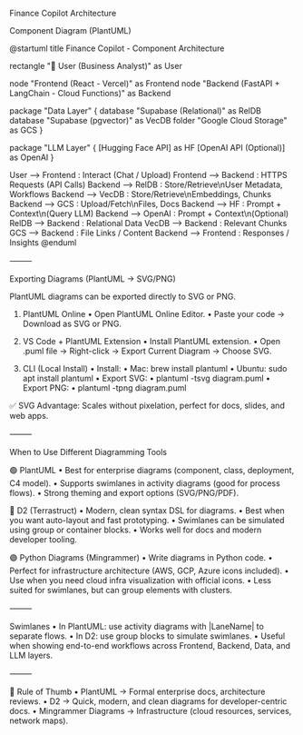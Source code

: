 Finance Copilot Architecture

Component Diagram (PlantUML)

@startuml
title Finance Copilot - Component Architecture

rectangle "👤 User (Business Analyst)" as User

node "Frontend (React - Vercel)" as Frontend
node "Backend (FastAPI + LangChain - Cloud Functions)" as Backend

package "Data Layer" {
  database "Supabase (Relational)" as RelDB
  database "Supabase (pgvector)" as VecDB
  folder "Google Cloud Storage" as GCS
}

package "LLM Layer" {
  [Hugging Face API] as HF
  [OpenAI API (Optional)] as OpenAI
}

User --> Frontend : Interact (Chat / Upload)
Frontend --> Backend : HTTPS Requests (API Calls)
Backend --> RelDB : Store/Retrieve\nUser Metadata, Workflows
Backend --> VecDB : Store/Retrieve\nEmbeddings, Chunks
Backend --> GCS : Upload/Fetch\nFiles, Docs
Backend --> HF : Prompt + Context\n(Query LLM)
Backend --> OpenAI : Prompt + Context\n(Optional)
RelDB --> Backend : Relational Data
VecDB --> Backend : Relevant Chunks
GCS --> Backend : File Links / Content
Backend --> Frontend : Responses / Insights
@enduml


⸻

Exporting Diagrams (PlantUML → SVG/PNG)

PlantUML diagrams can be exported directly to SVG or PNG.

1. PlantUML Online
	•	Open PlantUML Online Editor.
	•	Paste your code → Download as SVG or PNG.

2. VS Code + PlantUML Extension
	•	Install PlantUML extension.
	•	Open .puml file → Right-click → Export Current Diagram → Choose SVG.

3. CLI (Local Install)
	•	Install:
	•	Mac: brew install plantuml
	•	Ubuntu: sudo apt install plantuml
	•	Export SVG:
	•	plantuml -tsvg diagram.puml
	•	Export PNG:
	•	plantuml -tpng diagram.puml

✅ SVG Advantage: Scales without pixelation, perfect for docs, slides, and web apps.

⸻

When to Use Different Diagramming Tools

🟢 PlantUML
	•	Best for enterprise diagrams (component, class, deployment, C4 model).
	•	Supports swimlanes in activity diagrams (good for process flows).
	•	Strong theming and export options (SVG/PNG/PDF).

🔵 D2 (Terrastruct)
	•	Modern, clean syntax DSL for diagrams.
	•	Best when you want auto-layout and fast prototyping.
	•	Swimlanes can be simulated using group or container blocks.
	•	Works well for docs and modern developer tooling.

🟣 Python Diagrams (Mingrammer)
	•	Write diagrams in Python code.
	•	Perfect for infrastructure architecture (AWS, GCP, Azure icons included).
	•	Use when you need cloud infra visualization with official icons.
	•	Less suited for swimlanes, but can group elements with clusters.

⸻

Swimlanes
	•	In PlantUML: use activity diagrams with |LaneName| to separate flows.
	•	In D2: use group blocks to simulate swimlanes.
	•	Useful when showing end-to-end workflows across Frontend, Backend, Data, and LLM layers.

⸻

📌 Rule of Thumb
	•	PlantUML → Formal enterprise docs, architecture reviews.
	•	D2 → Quick, modern, and clean diagrams for developer-centric docs.
	•	Mingrammer Diagrams → Infrastructure (cloud resources, services, network maps).